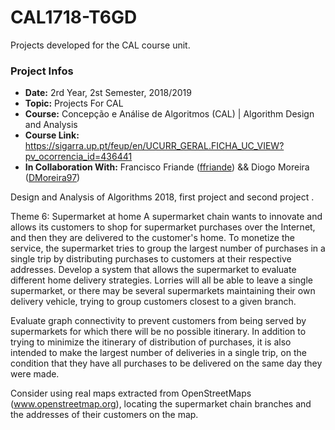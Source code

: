 # CAL1718-T6GD
Projects developed for the CAL course unit.

### Project Infos
* **Date:** 2rd Year, 2st Semester, 2018/2019
* **Topic:** Projects For CAL
* **Course:** Concepção e Análise de Algoritmos (CAL) | Algorithm Design and Analysis
* **Course Link:** https://sigarra.up.pt/feup/en/UCURR_GERAL.FICHA_UC_VIEW?pv_ocorrencia_id=436441
* **In Collaboration With:** Francisco Friande ([ffriande](https://github.com/ffriande))  &&  Diogo Moreira ([DMoreira97](https://github.com/DMoreira97))


Design and Analysis of Algorithms 2018, first project and second project .

Theme 6: Supermarket at home
A supermarket chain wants to innovate and allows its customers to shop for supermarket purchases over the Internet, and then they are delivered to the customer's home. To monetize the service, the supermarket tries to group the largest number of purchases in a single trip by distributing purchases to customers at their respective addresses. 
Develop a system that allows the supermarket to evaluate different home delivery strategies. Lorries will all be able to leave a single supermarket, or there may be several supermarkets maintaining their own delivery vehicle, trying to group customers closest to a given branch.

Evaluate graph connectivity to prevent customers from being served by supermarkets for which there will be no possible itinerary. In addition to trying to minimize the itinerary of distribution of purchases, it is also intended to make the largest number of deliveries in a single trip, on the condition that they have all purchases to be delivered on the same day they were made.

Consider using real maps extracted from OpenStreetMaps (www.openstreetmap.org), locating the supermarket chain branches and the addresses of their customers on the map.

